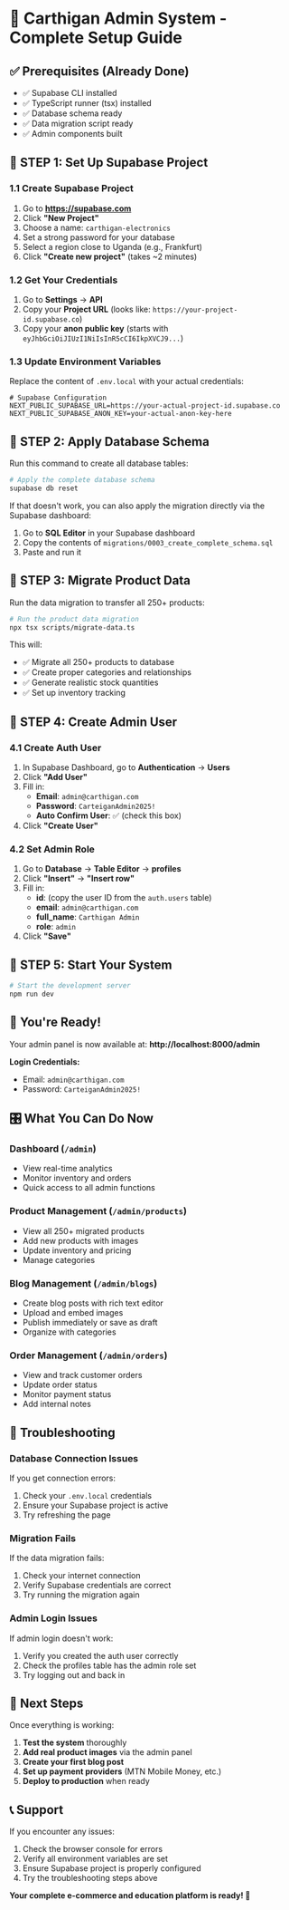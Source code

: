 # 🚀 Carthigan Admin System - Complete Setup Guide

## ✅ Prerequisites (Already Done)
- ✅ Supabase CLI installed
- ✅ TypeScript runner (tsx) installed  
- ✅ Database schema ready
- ✅ Data migration script ready
- ✅ Admin components built

## 🎯 **STEP 1: Set Up Supabase Project**

### 1.1 Create Supabase Project
1. Go to **https://supabase.com**
2. Click **"New Project"**
3. Choose a name: `carthigan-electronics`
4. Set a strong password for your database
5. Select a region close to Uganda (e.g., Frankfurt)
6. Click **"Create new project"** (takes ~2 minutes)

### 1.2 Get Your Credentials
1. Go to **Settings** → **API**
2. Copy your **Project URL** (looks like: `https://your-project-id.supabase.co`)
3. Copy your **anon public key** (starts with `eyJhbGciOiJIUzI1NiIsInR5cCI6IkpXVCJ9...`)

### 1.3 Update Environment Variables
Replace the content of `.env.local` with your actual credentials:

```env
# Supabase Configuration
NEXT_PUBLIC_SUPABASE_URL=https://your-actual-project-id.supabase.co
NEXT_PUBLIC_SUPABASE_ANON_KEY=your-actual-anon-key-here
```

## 🎯 **STEP 2: Apply Database Schema**

Run this command to create all database tables:

```bash
# Apply the complete database schema
supabase db reset
```

If that doesn't work, you can also apply the migration directly via the Supabase dashboard:
1. Go to **SQL Editor** in your Supabase dashboard
2. Copy the contents of `migrations/0003_create_complete_schema.sql`
3. Paste and run it

## 🎯 **STEP 3: Migrate Product Data**

Run the data migration to transfer all 250+ products:

```bash
# Run the product data migration
npx tsx scripts/migrate-data.ts
```

This will:
- ✅ Migrate all 250+ products to database
- ✅ Create proper categories and relationships
- ✅ Generate realistic stock quantities
- ✅ Set up inventory tracking

## 🎯 **STEP 4: Create Admin User**

### 4.1 Create Auth User
1. In Supabase Dashboard, go to **Authentication** → **Users**
2. Click **"Add User"**
3. Fill in:
   - **Email**: `admin@carthigan.com`
   - **Password**: `CarteiganAdmin2025!`
   - **Auto Confirm User**: ✅ (check this box)
4. Click **"Create User"**

### 4.2 Set Admin Role
1. Go to **Database** → **Table Editor** → **profiles**
2. Click **"Insert"** → **"Insert row"**
3. Fill in:
   - **id**: (copy the user ID from the `auth.users` table)
   - **email**: `admin@carthigan.com`
   - **full_name**: `Carthigan Admin`
   - **role**: `admin`
4. Click **"Save"**

## 🎯 **STEP 5: Start Your System**

```bash
# Start the development server
npm run dev
```

## 🎉 **You're Ready!**

Your admin panel is now available at:
**http://localhost:8000/admin**

**Login Credentials:**
- Email: `admin@carthigan.com`
- Password: `CarteiganAdmin2025!`

## 🎛️ **What You Can Do Now**

### **Dashboard** (`/admin`)
- View real-time analytics
- Monitor inventory and orders
- Quick access to all admin functions

### **Product Management** (`/admin/products`)
- View all 250+ migrated products
- Add new products with images
- Update inventory and pricing
- Manage categories

### **Blog Management** (`/admin/blogs`)
- Create blog posts with rich text editor
- Upload and embed images
- Publish immediately or save as draft
- Organize with categories

### **Order Management** (`/admin/orders`)
- View and track customer orders
- Update order status
- Monitor payment status
- Add internal notes

## 🔧 **Troubleshooting**

### Database Connection Issues
If you get connection errors:
1. Check your `.env.local` credentials
2. Ensure your Supabase project is active
3. Try refreshing the page

### Migration Fails
If the data migration fails:
1. Check your internet connection
2. Verify Supabase credentials are correct
3. Try running the migration again

### Admin Login Issues
If admin login doesn't work:
1. Verify you created the auth user correctly
2. Check the profiles table has the admin role set
3. Try logging out and back in

## 🚀 **Next Steps**

Once everything is working:

1. **Test the system** thoroughly
2. **Add real product images** via the admin panel
3. **Create your first blog post**
4. **Set up payment providers** (MTN Mobile Money, etc.)
5. **Deploy to production** when ready

## 📞 **Support**

If you encounter any issues:
1. Check the browser console for errors
2. Verify all environment variables are set
3. Ensure Supabase project is properly configured
4. Try the troubleshooting steps above

**Your complete e-commerce and education platform is ready! 🎉** 